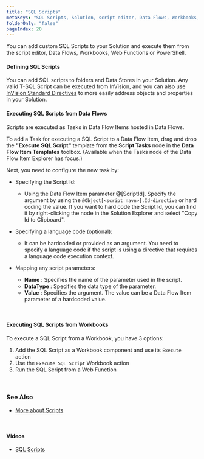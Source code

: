 ```yaml
---
title: "SQL Scripts"
metaKeys: "SQL Scripts, Solution, script editor, Data Flows, Workbooks, Specifying the Script Id, Executing SQL Scripts from Workbooks"
folderOnly: "false"
pageIndex: 20
---
```


You can add custom SQL Scripts to your Solution and execute them from the script editor, Data Flows, Workbooks, Web Functions or PowerShell.
<br/>

#### Defining SQL Scripts

You can add SQL scripts to folders and Data Stores in your Solution. Any valid T-SQL Script can be executed from InVision, and you can also use [InVision Standard Directives](directives.md) to more easily address objects and properties in your Solution.
<br/>

#### Executing SQL Scripts from Data Flows

Scripts are executed as Tasks in Data Flow Items hosted in Data Flows.

To add a Task for executing a SQL Script to a Data Flow Item, drag and drop the **"Execute SQL Script"** template from the **Script Tasks** node in the **Data Flow Item Templates** toolbox. (Available when the Tasks node of the Data Flow Item Explorer has focus.)

Next, you need to configure the new task by:

- Specifying the Script Id:

  - Using the Data Flow Item parameter @[ScriptId]. Specify the argument by using the `@Object[<script navn>].Id-directive` or hard coding the value. If you want to hard code the Script Id, you can find it by right-clicking the node in the Solution Explorer and select "Copy Id to Clipboard".

- Specifying a language code (optional):

  - It can be hardcoded or provided as an argument. You need to specify a language code if the script is using a directive that requires a language code execution context.

- Mapping any script parameters:

  - **Name** : Specifies the name of the parameter used in the script.
  - **DataType** : Specifies the data type of the parameter.
  - **Value** : Specifies the argument. The value can be a Data Flow Item parameter of a hardcoded value.

<br/>

#### Executing SQL Scripts from Workbooks

To execute a SQL Script from a Workbook, you have 3 options:  

1) Add the SQL Script as a Workbook component and use its `Execute` action  
2) Use the `Execute SQL Script` Workbook action  
3) Run the SQL Script from a Web Function  

<br/>

### See Also

- [More about Scripts](../docs/workbooks/components/script.md)

<br/>

#### Videos

- [SQL Scripts](../videos/sqlscripts.md)
